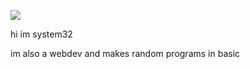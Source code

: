 [![](https://visitcount.itsvg.in/api?id=System32&label=Profile%20Views&color=0&pretty=true)](https://visitcount.itsvg.in)

hi im system32

im also a webdev and makes random programs in basic